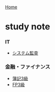 [Home](https://syamoji-ruler.github.io/study-study-study/)
# study note
### IT
- [システム監査](/IT/システム監査.md)
### 金融・ファイナンス
- [簿記3級](/金融・ファイナンス/簿記3級.md)
- [FP3級](/金融・ファイナンス/FP3級.md)
